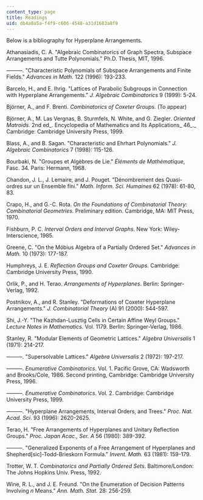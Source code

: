 ```yaml
---
content_type: page
title: Readings
uid: db4a8a5a-f4f9-c606-4548-a31d1683a8f9
---
```


Below is a bibliography for Hyperplane Arrangements.

Athanasiadis, C. A. "Algebraic Combinatorics of Graph Spectra, Subspace Arrangements and Tutte Polynomials." Ph.D. Thesis, MIT, 1996.

———. "Characteristic Polynomials of Subspace Arrangements and Finite Fields." _Advances in Math._ 122 (1996): 193-233.

Barcelo, H., and E. Ihrig. "Lattices of Parabolic Subgroups in Connection with Hyperplane Arrangements." _J. Algebraic Combinatorics_ 9 (1999): 5-24.

Björner, A., and F. Brenti. _Combinatorics of Coxeter Groups._ (To appear)

Björner, A., M. Las Vergnas, B. Sturmfels, N. White, and G. Ziegler. _Oriented Matroids._ 2nd ed_. Encyclopedia of Mathematics and Its Applications_ 46_._ Cambridge: Cambridge University Press, 1999.

Blass, A., and B. Sagan. "Characteristic and Ehrhart Polynomials." _J. Algebraic Combinatorics_ 7 (1998): 115-126.

Bourbaki, N. "Groupes et Algèbres de Lie." _Éléments de Mathématique_, Fasc. 34. Paris: Hermann, 1968.

Chandon, J. L., J. Lemaire, and J. Pouget. "Dénombrement des Quasi-ordres sur un Ensemble fini." _Math. Inform. Sci. Humaines_ 62 (1978): 61-80, 83.

Crapo, H., and G.-C. Rota. _On the Foundations of Combinatorial Theory: Combinatorial Geometries._ Preliminary edition. Cambridge, MA: MIT Press, 1970.

Fishburn, P. C. _Interval Orders and Interval Graphs_. New York: Wiley-Interscience, 1985.

Greene, C. "On the Möbius Algebra of a Partially Ordered Set." _Advances in Math._ 10 (1973): 177-187.

Humphreys, J. E. _Reflection Groups and Coxeter Groups._ Cambridge: Cambridge University Press, 1990.

Orlik, P., and H. Terao. _Arrangements of Hyperplanes_. Berlin: Springer-Verlag, 1992.

Postnikov, A., and R. Stanley. "Deformations of Coxeter Hyperplane Arrangements." _J. Combinatorial Theory_ (A) 91 (2000): 544-597.

Shi, J.-Y. "The Kazhdan-Lusztig Cells in Certain Affine Weyl Groups." _Lecture Notes in Mathematics_. Vol. 1179. Berlin: Springer-Verlag, 1986.

Stanley, R. "Modular Elements of Geometric Lattices." _Algebra Universalis_ 1 (1971): 214-217.

———. "Supersolvable Lattices." _Algebra Universalis_ 2 (1972): 197-217.

———. _Enumerative Combinatorics_. Vol. 1. Pacific Grove, CA: Wadsworth and Brooks/Cole, 1986. Second printing, Cambridge: Cambridge University Press, 1996.

———. _Enumerative Combinatorics_. Vol. 2. Cambridge: Cambridge University Press, 1999.

———. "Hyperplane Arrangements, Interval Orders, and Trees." _Proc. Nat. Acad. Sci_. 93 (1996): 2620-2625.

Terao, H. "Free Arrangements of Hyperplanes and Unitary Reflection Groups." _Proc. Japan Acac., Ser. A_ 56 (1980): 389-392.

———. "Generalized Exponents of a Free Arrangement of Hyperplanes and Shepherd\[sic\]-Todd-Brieskorn Formula." _Invent. Math._ 63 (1981): 159-179.

Trotter, W. T. _Combinatorics and Partially Ordered Sets_. Baltimore/London: The Johns Hopkins Univ. Press, 1992.

Wine, R. L., and J. E. Freund. "On the Enumeration of Decision Patterns Involving _n_ Means." _Ann. Math. Stat._ 28: 256-259.